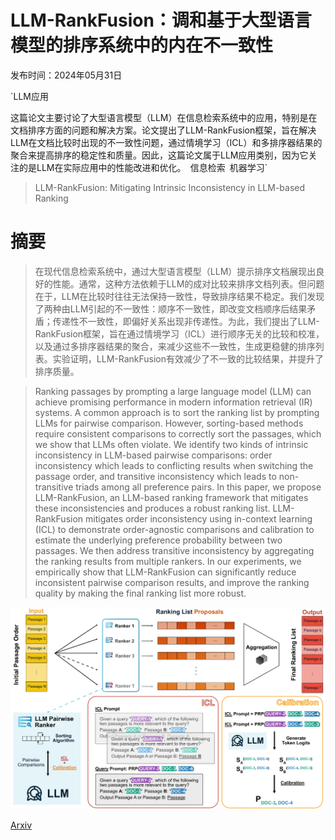 # LLM-RankFusion：调和基于大型语言模型的排序系统中的内在不一致性

发布时间：2024年05月31日

`LLM应用

这篇论文主要讨论了大型语言模型（LLM）在信息检索系统中的应用，特别是在文档排序方面的问题和解决方案。论文提出了LLM-RankFusion框架，旨在解决LLM在文档比较时出现的不一致性问题，通过情境学习（ICL）和多排序器结果的聚合来提高排序的稳定性和质量。因此，这篇论文属于LLM应用类别，因为它关注的是LLM在实际应用中的性能改进和优化。` `信息检索` `机器学习`

> LLM-RankFusion: Mitigating Intrinsic Inconsistency in LLM-based Ranking

# 摘要

> 在现代信息检索系统中，通过大型语言模型（LLM）提示排序文档展现出良好的性能。通常，这种方法依赖于LLM的成对比较来排序文档列表。但问题在于，LLM在比较时往往无法保持一致性，导致排序结果不稳定。我们发现了两种由LLM引起的不一致性：顺序不一致性，即改变文档顺序后结果矛盾；传递性不一致性，即偏好关系出现非传递性。为此，我们提出了LLM-RankFusion框架，旨在通过情境学习（ICL）进行顺序无关的比较和校准，以及通过多排序器结果的聚合，来减少这些不一致性，生成更稳健的排序列表。实验证明，LLM-RankFusion有效减少了不一致的比较结果，并提升了排序质量。

> Ranking passages by prompting a large language model (LLM) can achieve promising performance in modern information retrieval (IR) systems. A common approach is to sort the ranking list by prompting LLMs for pairwise comparison. However, sorting-based methods require consistent comparisons to correctly sort the passages, which we show that LLMs often violate. We identify two kinds of intrinsic inconsistency in LLM-based pairwise comparisons: order inconsistency which leads to conflicting results when switching the passage order, and transitive inconsistency which leads to non-transitive triads among all preference pairs. In this paper, we propose LLM-RankFusion, an LLM-based ranking framework that mitigates these inconsistencies and produces a robust ranking list. LLM-RankFusion mitigates order inconsistency using in-context learning (ICL) to demonstrate order-agnostic comparisons and calibration to estimate the underlying preference probability between two passages. We then address transitive inconsistency by aggregating the ranking results from multiple rankers. In our experiments, we empirically show that LLM-RankFusion can significantly reduce inconsistent pairwise comparison results, and improve the ranking quality by making the final ranking list more robust.

![LLM-RankFusion：调和基于大型语言模型的排序系统中的内在不一致性](../../../paper_images/2406.00231/x1.png)

[Arxiv](https://arxiv.org/abs/2406.00231)